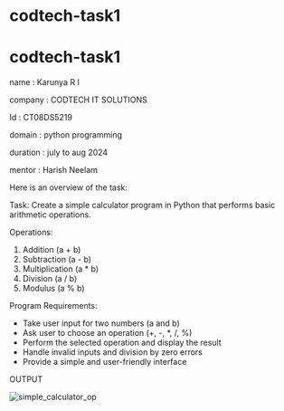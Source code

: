 # codtech-task1
# codtech-task1
name : Karunya R I

company : CODTECH IT SOLUTIONS

Id : CT08DS5219

domain : python programming

duration : july to aug 2024

mentor : Harish Neelam

Here is an overview of the task:

Task: Create a simple calculator program in Python that performs basic arithmetic operations.

Operations:

1. Addition (a + b)
2. Subtraction (a - b)
3. Multiplication (a * b)
4. Division (a / b)
5. Modulus (a % b)

Program Requirements:

- Take user input for two numbers (a and b)
- Ask user to choose an operation (+, -, *, /, %)
- Perform the selected operation and display the result
- Handle invalid inputs and division by zero errors
- Provide a simple and user-friendly interface

OUTPUT

![simple_calculator_op](https://github.com/user-attachments/assets/ecbdd2e8-cc7d-47ee-bebf-0a2015227d4a)
